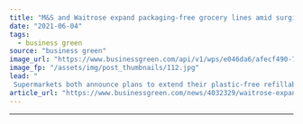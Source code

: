 ```yaml
---
title: "M&S and Waitrose expand packaging-free grocery lines amid surging sales"
date: "2021-06-04"
tags: 
  - business green
source: "business green"
image_url: "https://www.businessgreen.com/api/v1/wps/e046da6/afecf490-7fa3-40ed-b440-738c59d10968/5/Fill-Your-Own-2-185x114.jpg"
image_fp: "/assets/img/post_thumbnails/112.jpg"
lead: "
 Supermarkets both announce plans to extend their plastic-free refillable grocery services in response to growing demand ..."
article_url: "https://www.businessgreen.com/news/4032329/waitrose-expand-packaging-free-grocery-lines-amid-surging-sales"
---
```


---
